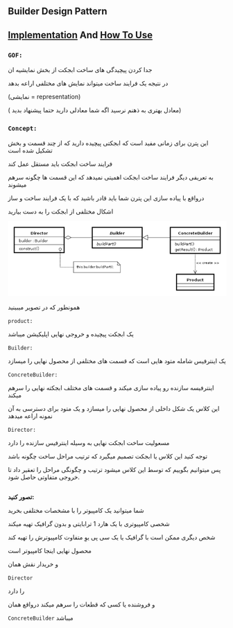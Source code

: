 ﻿## Builder Design Pattern

## [Implementation](./Implementation/IBuilder.cs) And [How To Use](./UseBuilder.cs)


### **`GOF:`**

جدا کردن پیچیدگی های ساخت ابجکت از بخش نمایشیه ان

در نتیجه یک فرایند ساخت میتواند نمایش های مختلفی اراعه بدهد

(نمایشی = representation)

( معادل بهتری به ذهنم نرسید اگه شما معادلی دارید حتما پیشنهاد بدید)

### **`Concept:`**


این پترن برای زمانی مفید است که ابجکتی پیچیده دارید که از چند قسمت و بخش 
تشکیل شده است

فرایند ساخت ابجکت باید مستقل عمل کند

به تعریفی دیگر فرایند ساخت ابجکت اهمیتی نمیدهد که این قسمت ها چگونه سرهم 
میشوند

درواقع با پیاده سازی این پترن شما باید قادر باشید که با یک فرایند ساخت و ساز

اشکال مختلفی از ابجکت را به دست بیارید

![Builder Relations](../../Images/builder_1.svg.png "Relations In This Pattern Accoding To GOF")


همونطور که در تصویر میبینید 

`product:`

یک ابجکت پیچیده و خروجی نهایی اپلیکیشن میباشد

`Builder:` 

یک اینترفیس شامله متود هایی است که قسمت های مختلفی از محصول نهایی را میسازد

`ConcreteBuilder:`

اینترفیسه سازنده رو پیاده سازی میکند و قسمت های مختلف ابجکته نهایی را سرهم میکند

این کلاس یک شکل داخلی از محصول نهایی را میسازد و یک متود برای دسترسی به آن نمونه اراعه میدهد

`Director:`

مسعولیت ساخت ابجکت نهایی به وسیله اینترفیس سازنده را دارد

توجه کنید این کلاس یا ابجکت تصمیم میگیرد که ترتیب مراحل ساخت چگونه باشد

پس میتوانیم بگوییم که توسط این کلاس میشود ترتیب و چگونگی مراحل را تعقیر داد 
تا خروجی متفاوتی حاصل شود.

##

**تصور کنید:** 

شما میتوانید یک کامپیوتر را با مشخصات مختلفی بخرید

شخصی کامپیوتری با یک هارد 1 ترابایتی و بدون گرافیک تهیه میکند

شخص دیگری ممکن است با گرافیک یا یک سی پی یوِ متفاوت کامپیوترش را تهیه کند

محصول نهایی اینجا کامپیوتر است

و خریدار نقش همان

`Director`

را دارد

و فروشنده یا کسی که قطعات را سرهم میکند درواقع همان 

`ConcreteBuilder` میباشد